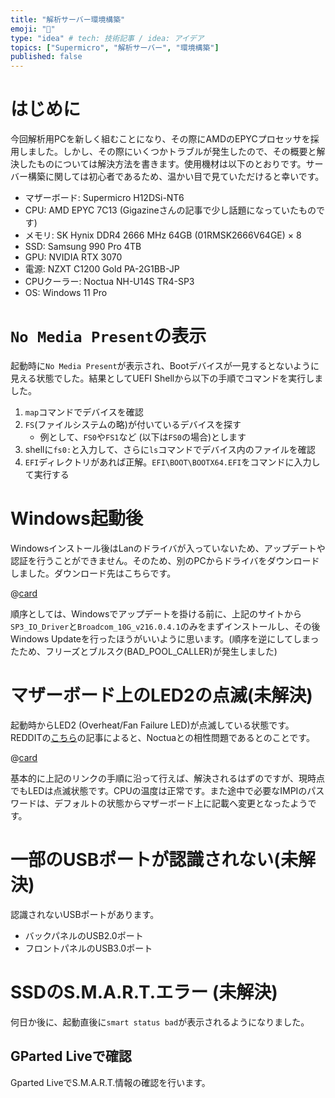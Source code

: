 ```yaml
---
title: "解析サーバー環境構築"
emoji: "🙌"
type: "idea" # tech: 技術記事 / idea: アイデア
topics: ["Supermicro", "解析サーバー", "環境構築"]
published: false
---
```


# はじめに
今回解析用PCを新しく組むことになり、その際にAMDのEPYCプロセッサを採用しました。しかし、その際にいくつかトラブルが発生したので、その概要と解決したものについては解決方法を書きます。使用機材は以下のとおりです。サーバー構築に関しては初心者であるため、温かい目で見ていただけると幸いです。

- マザーボード: Supermicro H12DSi-NT6
- CPU: AMD EPYC 7C13 (Gigazineさんの記事で少し話題になっていたものです)
- メモリ: SK Hynix DDR4 2666 MHz 64GB (01RMSK2666V64GE) × 8
- SSD: Samsung 990 Pro 4TB
- GPU: NVIDIA RTX 3070
- 電源: NZXT C1200 Gold PA-2G1BB-JP
- CPUクーラー: Noctua NH-U14S TR4-SP3
- OS: Windows 11 Pro

# `No Media Present`の表示
起動時に`No Media Present`が表示され、Bootデバイスが一見するとないように見える状態でした。結果としてUEFI Shellから以下の手順でコマンドを実行しました。

1. `map`コマンドでデバイスを確認
1. `FS`(ファイルシステムの略)が付いているデバイスを探す
    - 例として、`FS0`や`FS1`など (以下は`FS0`の場合)とします
1. shellに`fs0:`と入力して、さらに`ls`コマンドでデバイス内のファイルを確認
1. `EFI`ディレクトリがあれば正解。`EFI\BOOT\BOOTX64.EFI`をコマンドに入力して実行する

# Windows起動後
Windowsインストール後はLanのドライバが入っていないため、アップデートや認証を行うことができません。そのため、別のPCからドライバをダウンロードしました。ダウンロード先はこちらです。

@[card](https://www.supermicro.com/ja/support/resources/downloadcenter/swdownload)

順序としては、Windowsでアップデートを掛ける前に、上記のサイトから`SP3_IO_Driver`と`Broadcom_10G_v216.0.4.1`のみをまずインストールし、その後Windows Updateを行ったほうがいいように思います。(順序を逆にしてしまったため、フリーズとブルスク(BAD_POOL_CALLER)が発生しました)

# マザーボード上のLED2の点滅(未解決)
起動時からLED2 (Overheat/Fan Failure LED)が点滅している状態です。REDDITの[こちら](https://www.reddit.com/r/homelab/comments/f04028/blinking_led_on_my_supermicro_h11dsint_and_cpu/?rdt=38278)の記事によると、Noctuaとの相性問題であるとのことです。

@[card](https://www.reddit.com/r/homelab/comments/f04028/blinking_led_on_my_supermicro_h11dsint_and_cpu/?rdt=38278)

基本的に上記のリンクの手順に沿って行えば、解決されるはずのですが、現時点でもLEDは点滅状態です。CPUの温度は正常です。また途中で必要なIMPIのパスワードは、デフォルトの状態からマザーボード上に記載へ変更となったようです。

# 一部のUSBポートが認識されない(未解決)
認識されないUSBポートがあります。
- バックパネルのUSB2.0ポート
- フロントパネルのUSB3.0ポート

# SSDのS.M.A.R.T.エラー (未解決)
何日か後に、起動直後に`smart status bad`が表示されるようになりました。

## GParted Liveで確認
Gparted LiveでS.M.A.R.T.情報の確認を行います。